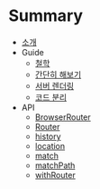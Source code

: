 # Summary

* [소개](README.md)
* Guide
  * [철학](guide/philosophy.md)
  * [간단히 해보기](guide/quick_start.md)
  * [서버 렌더링](guide/server_rendering.md)
  * [코드 분리](guide/code_splitting.md)
* API
  * [BrowserRouter](api/browser_router.md)
  * [Router](api/router.md)
  * [history](api/history.md)
  * [location](api/location.md)
  * [match](api/match.md)
  * [matchPath](api/matchpath.md)
  * [withRouter](api/withrouter.md)

